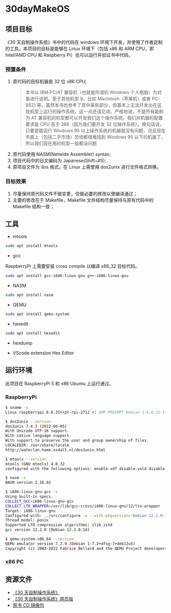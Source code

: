 # 30dayMakeOS

## 项目目标

《30 天自制操作系统》书中的代码在 windows 环境下开发，并使用了作者定制的工具。本项目的目标是能够在 Linux 环境下（包括 x86 和 ARM CPU，即 Intel/AMD CPU 和 Raspberry Pi）也可以运行并验证书中代码，

### 预置条件

1. 原代码的目标机器是 32 位 x86 CPU;
   > 本书以 IBM PC/AT 兼容机（也就是所谓的 Windows 个人电脑）为对象进行说明。至于其他机型 8，比如 Macintosh（苹果机）或者 PC-9821 等，虽然本书也参考了其中某些部分，但基本上无法开发出在这些机型上运行的操作系统，这一点还请见谅。严格地说，不是所有能称为 AT 兼容机的机型都可以开发我们这个操作系统，我们对机器的配置要求是 CPU 高于 386（因为我们要开发 32 位操作系统）。换句话说，只要是能运行 Windows 95 以上操作系统的机器就没有问题，况且现在市面上（包括二手市场）恐怕都很难找到 Windows 95 以下的机器了，所以我们现在用的机型一般都没问题
2. 原代码使用 NASM(Netwide Assembler) syntax;
3. 项目代码中的日文编码为 Japanese(Shift-JIS);
4. 原项目文件为 dos 格式，在 Linux 上需使用 dos2unix 进行文件格式转换。

### 目标效果

1. 尽量保持原代码文件不做变更，仅做必要的修改以使编译通过；
2. 主要的修改在于 Makefile，Makefile 文件结构尽量保持与原有代码中的 Makefile 结构一致；

## 工具

- mtools

```sh
sudo apt install mtools
```

- gcc

RaspberryPi 上需要安装 cross compile 以编译 x86_32 目标代码。

```sh
sudo apt install gcc-i686-linux-gnu g++-i686-linux-gnu
```

- NASM

```sh
sudo apt install nasm
```

- QEMU

```sh
sudo apt install qemu-system
```

- hexedit

```sh
sudo apt install hexedit
```

- hexdump

- VScode extension Hex Editor

## 运行环境

此项目在 RaspberryPi 5 和 x86 Ubuntu 上运行通过。

### RaspberryPi

```sh
$ uname -a
Linux raspberrypi 6.6.31+rpt-rpi-2712 #1 SMP PREEMPT Debian 1:6.6.31-1+rpt1 (2024-05-29) aarch64 GNU/Linux

$ dos2unix --version
dos2unix 7.4.3 (2022-06-05)
With Unicode UTF-16 support.
With native language support.
With support to preserve the user and group ownership of files.
LOCALEDIR: /usr/share/locale
http://waterlan.home.xs4all.nl/dos2unix.html

$ mtools --version
mtools (GNU mtools) 4.0.32
configured with the following options: enable-xdf disable-vold disable-new-vold disable-debug enable-raw-term

$ nasm -v
NASM version 2.16.01

$ i686-linux-gnu-gcc -v
Using built-in specs.
COLLECT_GCC=i686-linux-gnu-gcc
COLLECT_LTO_WRAPPER=/usr/lib/gcc-cross/i686-linux-gnu/12/lto-wrapper
Target: i686-linux-gnu
Configured with: ../src/configure -v --with-pkgversion='Debian 12.2.0-14' --with-bugurl=file:///usr/share/doc/gcc-12/README.Bugs --enable-languages=c,ada,c++,go,d,fortran,objc,obj-c++,m2 --prefix=/usr --with-gcc-major-version-only --program-suffix=-12 --enable-shared --enable-linker-build-id --libexecdir=/usr/lib --without-included-gettext --enable-threads=posix --libdir=/usr/lib --enable-nls --with-sysroot=/ --enable-clocale=gnu --enable-libstdcxx-debug --enable-libstdcxx-time=yes --with-default-libstdcxx-abi=new --enable-gnu-unique-object --disable-vtable-verify --enable-plugin --enable-default-pie --with-system-zlib --enable-libphobos-checking=release --without-target-system-zlib --enable-targets=all --enable-multiarch --disable-werror --with-arch-32=i686 --with-multilib-list=m32,m64,mx32 --enable-multilib --with-tune=generic --enable-checking=release --build=aarch64-linux-gnu --host=aarch64-linux-gnu --target=i686-linux-gnu --program-prefix=i686-linux-gnu- --includedir=/usr/i686-linux-gnu/include
Thread model: posix
Supported LTO compression algorithms: zlib zstd
gcc version 12.2.0 (Debian 12.2.0-14)

$ qemu-system-x86_64 --version
QEMU emulator version 7.2.9 (Debian 1:7.2+dfsg-7+deb12u5)
Copyright (c) 2003-2022 Fabrice Bellard and the QEMU Project developers
```

### x86 PC

## 资源文件

- [《30 天自制操作系统》](<resources/[30天自制操作系统].(川合秀实).周自恒等.扫描版.pdf>)
- [《30 天自制操作系统》网页版](resources/30天自制操作系统.html)
- [原书 CD 镜像包](resources/《30天自制操作系统》原版-30days-Origin.iso)
